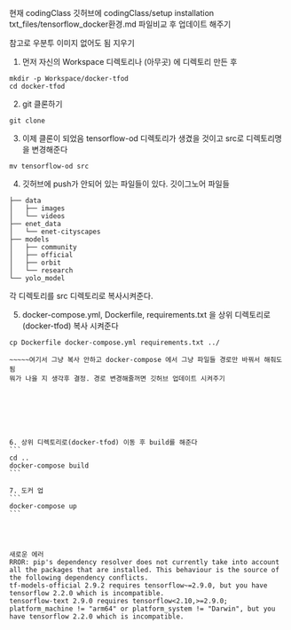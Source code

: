 현재 codingClass 깃허브에 
codingClass/setup installation txt_files/tensorflow_docker환경.md 
파일비교 후 업데이트 해주기

참고로 우분투 이미지 없어도 됨 지우기

1. 먼저 자신의 Workspace 디렉토리나 (아무곳) 에 디렉토리 만든 후
```
mkdir -p Workspace/docker-tfod
cd docker-tfod
```

2. git 클론하기
```
git clone 
```

3. 이제 클론이 되었음 tensorflow-od 디렉토리가 생겼을 것이고 src로 디렉토리명을 변경해준다
```
mv tensorflow-od src
```

4. 깃허브에 push가 안되어 있는 파일들이 있다. 깃이그노어 파일들  
```
├── data
│   ├── images
│   └── videos
├── enet_data
│   └── enet-cityscapes
├── models
│   ├── community
│   ├── official
│   ├── orbit
│   └── research
└── yolo_model
```
각 디렉토리를 src 디렉토리로 복사시켜준다. 

5. docker-compose.yml, Dockerfile, requirements.txt 을 상위 디렉토리로(docker-tfod) 복사 시켜준다   
```
cp Dockerfile docker-compose.yml requirements.txt ../
```

~~~~~~~~~~~~~~~~~~~~~~~~~~~잠깐
~~~~~여기서 그냥 복사 안하고 docker-compose 에서 그냥 파일들 경로만 바꿔서 해줘도 됨  
뭐가 나을 지 생각후 결정. 경로 변경해줄꺼면 깃허브 업데이트 시켜주기







6. 상위 디렉토리로(docker-tfod) 이동 후 build를 해준다
```
cd ..
docker-compose build
```

7. 도커 업
```
docker-compose up
```




새로운 에러 
RROR: pip's dependency resolver does not currently take into account all the packages that are installed. This behaviour is the source of the following dependency conflicts.
tf-models-official 2.9.2 requires tensorflow~=2.9.0, but you have tensorflow 2.2.0 which is incompatible.
tensorflow-text 2.9.0 requires tensorflow<2.10,>=2.9.0; platform_machine != "arm64" or platform_system != "Darwin", but you have tensorflow 2.2.0 which is incompatible.





